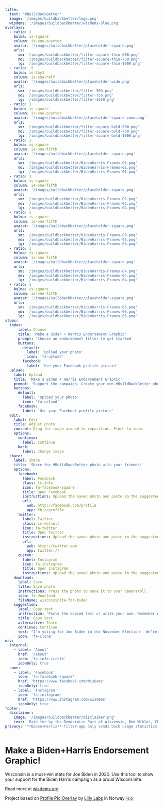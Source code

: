 ```yaml
---
title:
  text: '#BuildBackBetter'
  image: '/images/buildbackbetter/logo.png'
  wisdems: '/images/buildbackbetter/wisdems-blue.png'
overlays: 
  - ratio: 1
    bulma: is-square
    column: is-one-quarter
    avatar: '/images/buildbackbetter/placeholder-square.png'
    urls:
      sm: '/images/buildbackbetter/filter-square-thin-500.png'
      md: '/images/buildbackbetter/filter-square-thin-750.png'
      lg: '/images/buildbackbetter/filter-square-thin-1000.png'
  - ratio: .5
    bulma: is-2by1
    column: is-one-half
    avatar: '/images/buildbackbetter/placeholder-wide.png'
    urls:
      sm: '/images/buildbackbetter/filter-500.png'
      md: '/images/buildbackbetter/filter-750.png'
      lg: '/images/buildbackbetter/filter-1000.png'
  - ratio: 1
    bulma: is-square
    column: is-one-quarter
    avatar: '/images/buildbackbetter/placeholder-square-zoom.png'
    urls:
      sm: '/images/buildbackbetter/filter-square-bold-500.png'
      md: '/images/buildbackbetter/filter-square-bold-750.png'
      lg: '/images/buildbackbetter/filter-square-bold-1000.png'
  - ratio: 1
    bulma: is-square
    column: is-one-fifth
    avatar: '/images/buildbackbetter/placeholder-square.png'
    urls:
      sm: '/images/buildbackbetter/BidenHarris-Frames-01.png'
      md: '/images/buildbackbetter/BidenHarris-Frames-01.png'
      lg: '/images/buildbackbetter/BidenHarris-Frames-01.png'
  - ratio: 1
    bulma: is-square
    column: is-one-fifth
    avatar: '/images/buildbackbetter/placeholder-square.png'
    urls:
      sm: '/images/buildbackbetter/BidenHarris-Frames-02.png'
      md: '/images/buildbackbetter/BidenHarris-Frames-02.png'
      lg: '/images/buildbackbetter/BidenHarris-Frames-02.png'
  - ratio: 1
    bulma: is-square
    column: is-one-fifth
    avatar: '/images/buildbackbetter/placeholder-square.png'
    urls:
      sm: '/images/buildbackbetter/BidenHarris-Frames-03.png'
      md: '/images/buildbackbetter/BidenHarris-Frames-03.png'
      lg: '/images/buildbackbetter/BidenHarris-Frames-03.png'
  - ratio: 1
    bulma: is-square
    column: is-one-fifth
    avatar: '/images/buildbackbetter/placeholder-square.png'
    urls:
      sm: '/images/buildbackbetter/BidenHarris-Frames-04.png'
      md: '/images/buildbackbetter/BidenHarris-Frames-04.png'
      lg: '/images/buildbackbetter/BidenHarris-Frames-04.png'
  - ratio: 1
    bulma: is-square
    column: is-one-fifth
    avatar: '/images/buildbackbetter/placeholder-square.png'
    urls:
      sm: '/images/buildbackbetter/BidenHarris-Frames-05.png'
      md: '/images/buildbackbetter/BidenHarris-Frames-05.png'
      lg: '/images/buildbackbetter/BidenHarris-Frames-05.png'
steps:
  index:
      label: Choose
      title: 'Make a Biden + Harris Endorsement Graphic'
      prompt: 'Choose an endorsement filter to get started'
      buttons:
        default:
          label: 'Upload your photo'
          icon: 'fa-upload'
        facebook:
          label: 'Use your Facebook profile picture'
  upload:
    label: Upload
    title: 'Make a Biden + Harris Endorsement Graphic'
    prompt: 'Support the campaign. Create your own #BuildBackBetter photo and share with your friends.'
    buttons:
      default:
        label: 'Upload your photo'
        icon: 'fa-upload'
      facebook:
        label: 'Use your Facebook profile picture'
  edit:
    label: Edit
    title: Adjust photo
    content: Drag the image around to reposition. Pinch to zoom.
    options:
      continue:
        label: Continue
      back:
        label: Change image
  share:
    label: Share
    title: 'Share the #BuildBackBetter photo with your friends!'
    options:
      facebook:
        label: Facebook
        class: is-info
        icon: fa-facebook-square
        title: Open Facebook
        instructions: Upload the saved photo and paste in the suggested text.
        url:
          web: http://facebook.com/profile
          app: fb://profile
      twitter:
        label: Twitter
        class: is-default
        icon: fa-twitter
        title: Open Twitter
        instructions: Upload the saved photo and paste in the suggested text.
        url:
          web: http://twitter.com
          app: twitter://
      custom:
        label: Instagram
        icon: fa-instagram
        title: Open Instagram
        instructions: Upload the saved photo and paste in the suggested text.
    download:
      label: Save
      title: Save photo
      instructions: Press the photo to save it to your cameraroll
      icon: fa-download
      fileName: wisconsinite-for-biden
    suggestion:
      label: Copy text
      instruction: 'Paste the copied text or write your own. Remember #BuildBackBetter'
      title: Copy text
      alternative: Share
      continue: Continue
      text: "I'm voting for Joe Biden in the November Election!  We’re in a battle for the soul of the nation, and it’s up to all of us to end the Trump nightmare. Join me in showing support: wisdems.org/frame"
      icon: 'fa-clone'
nav:
  internal:
    - label: 'About'
      href: '/about'
      icon: 'fa-info-circle'
      iconOnly: true
  some:
    - label: 'Facebook'
      icon: 'fa-facebook-square'
      href: 'https://www.facebook.com/WisDems'
      iconOnly: true
    - label: 'Instagram'
      icon: 'fa-instagram'
      href: 'https://www.instagram.com/wisdems'
      iconOnly: true
footer:
  disclaimer:
    image: '/images/buildbackbetter/disclaimer.png'
    text: 'Paid for by the Democratic Part of Wisconsin, Ben Wikler, Chair.'
privacy: '**Biden+Harris**-filter-app only sends back usage statistics through Google Analytics. No images or personal information is stored by us.'
---
```


# Make a Biden+Harris Endorsement Graphic!

Wisconsin is a must-win state for Joe Biden in 2020. Use this tool to show your support for the Biden Harris campaign as a proud Wisconsinite. 

Read more at [wisdems.org](https://wisdems.org)

Project based on [Profile Pic Overlay](https://github.com/lillylabs/profile-pic-overlay) by [Lilly Labs](http://lillylabs.no) in Norway 🇳🇴
